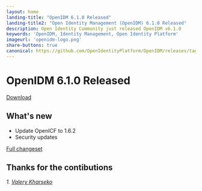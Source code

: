 ```yaml
---
layout: home
landing-title: "OpenIDM 6.1.0 Released"
landing-title2: "Open Identity Management (OpenIDM) 6.1.0 Released"
description: Open Identity Community just released OpenIDM v6.1.0
keywords: 'OpenIDM, Identity Management, Open Identity Platform'
imageurl: 'openidm-logo.png'
share-buttons: true
canonical: https://github.com/OpenIdentityPlatform/OpenIDM/releases/tag/6.1.0
---
```

# OpenIDM 6.1.0 Released
[Download](https://github.com/OpenIdentityPlatform/OpenIDM/releases/tag/6.1.0)
## What's new
* Update OpenICF to 1.6.2
* Security updates

[Full changeset](https://github.com/OpenIdentityPlatform/OpenIDM/compare/6.0.2...6.1.0)


## Thanks for the contibutions

<i id="vharseko"><i>1. <a href="https://github.com/vharseko" target="_blank">Valery Kharseko</a></i>
